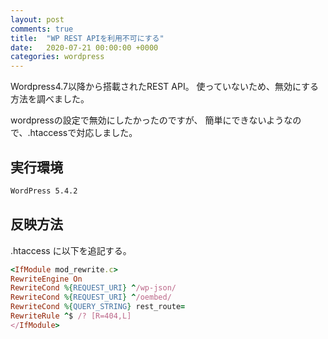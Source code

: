 ```yaml
---
layout: post
comments: true
title:  "WP REST APIを利用不可にする"
date:   2020-07-21 00:00:00 +0000
categories: wordpress
---
```

Wordpress4.7以降から搭載されたREST API。
使っていないため、無効にする方法を調べました。

wordpressの設定で無効にしたかったのですが、
簡単にできないようなので、.htaccessで対応しました。

## 実行環境

```html
WordPress 5.4.2
```

## 反映方法

.htaccess に以下を追記する。

```ruby
<IfModule mod_rewrite.c>
RewriteEngine On
RewriteCond %{REQUEST_URI} ^/wp-json/
RewriteCond %{REQUEST_URI} ^/oembed/
RewriteCond %{QUERY_STRING} rest_route=
RewriteRule ^$ /? [R=404,L]
</IfModule>
```
